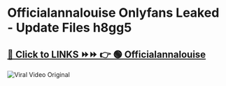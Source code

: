 
 # Officialannalouise Onlyfans Leaked - Update Files h8gg5

## <h2><a href="https://clipsfans.com/Officialannalouise&ref=git">🔗 Click to LINKS ⏩⏩ 👉 🟢 Officialannalouise </a></h2>

<a href="https://clipsfans.com/Officialannalouise&ref=git" rel="nofollow" data-target="animated-image.originalLink"><img src="https://i.ibb.co.com/xMMVF88/686577567.gif" alt="Viral Video Original" style="max-width: 100%; display: inline-block;" data-target="animated-image.originalImage"></a>

